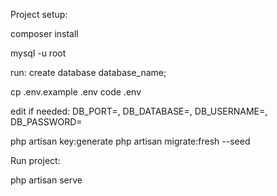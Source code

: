 Project setup:


composer install

mysql -u root

run: create database database_name;

cp .env.example .env
code .env

edit if needed: DB_PORT=, DB_DATABASE=, DB_USERNAME=, DB_PASSWORD=

php artisan key:generate
php artisan migrate:fresh --seed


Run project:

php artisan serve
